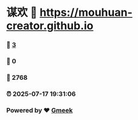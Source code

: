 # 谋欢 :link: https://mouhuan-creator.github.io 
### :page_facing_up: [3](https://mouhuan-creator.github.io/tag.html) 
### :speech_balloon: 0 
### :hibiscus: 2768 
### :alarm_clock: 2025-07-17 19:31:06 
### Powered by :heart: [Gmeek](https://github.com/Meekdai/Gmeek)
